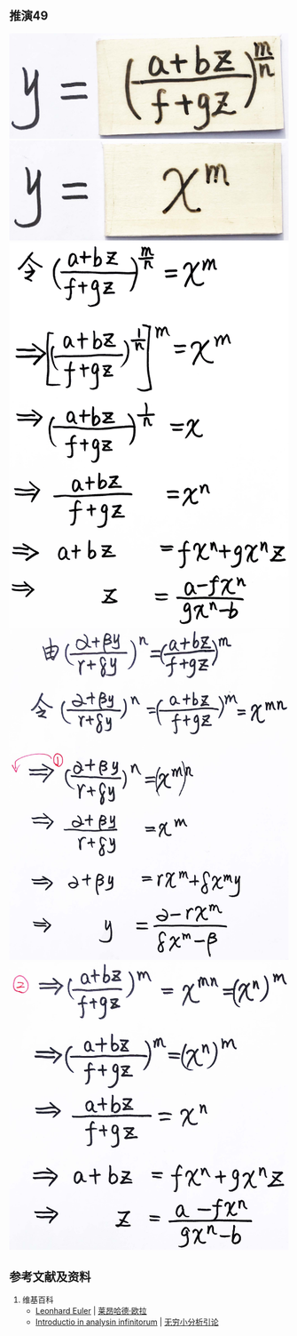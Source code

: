 ## 推演49

![](/images/无穷级数/欧拉的无穷分析引论中典型的推演实验/章3/推演49/49-1.jpg)
![](/images/无穷级数/欧拉的无穷分析引论中典型的推演实验/章3/推演49/49-2.jpg)
![](/images/无穷级数/欧拉的无穷分析引论中典型的推演实验/章3/推演49/49-3.jpg)
![](/images/无穷级数/欧拉的无穷分析引论中典型的推演实验/章3/推演49/49-4.jpg)
![](/images/无穷级数/欧拉的无穷分析引论中典型的推演实验/章3/推演49/49-5.jpg)

## 参考文献及资料

1. 维基百科
	- [Leonhard Euler](https://en.wikipedia.org/wiki/Leonhard_Euler) | [莱昂哈德·欧拉](https://zh.wikipedia.org/wiki/%E8%90%8A%E6%98%82%E5%93%88%E5%BE%B7%C2%B7%E6%AD%90%E6%8B%89) 
	- [Introductio in analysin infinitorum](https://en.wikipedia.org/wiki/Introductio_in_analysin_infinitorum) | [无穷小分析引论](https://zh.wikipedia.org/wiki/%E6%97%A0%E7%A9%B7%E5%B0%8F%E5%88%86%E6%9E%90%E5%BC%95%E8%AE%BA) 




